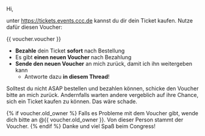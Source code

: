 Hi,

unter https://tickets.events.ccc.de kannst du dir dein Ticket kaufen. Nutze dafür diesen Voucher:

{{ voucher.voucher }}

- **Bezahle** dein Ticket **sofort** nach Bestellung
- Es gibt **einen neuen Voucher** nach Bezahlung
- **Sende den neuen Voucher** an mich zurück, damit ich ihn weitergeben kann
  - Antworte dazu **in diesem Thread**!

Solltest du nicht ASAP bestellen und bezahlen können, schicke den Voucher bitte an mich zurück.
Andernfalls warten andere vergeblich auf ihre Chance, sich ein Ticket kaufen zu können. Das wäre schade.

{% if voucher.old_owner %}
Falls es Probleme mit dem Voucher gibt, wende dich bitte an @{{ voucher.old_owner }}. Von dieser Person stammt der Voucher.
{% endif %}
Danke und viel Spaß beim Congress!
